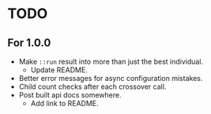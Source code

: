 # TODO

## For 1.0.0
- Make `::run` result into more than just the best individual.
    - Update README.
- Better error messages for async configuration mistakes.
- Child count checks after each crossover call.
- Post built api docs somewhere.
    - Add link to README.
